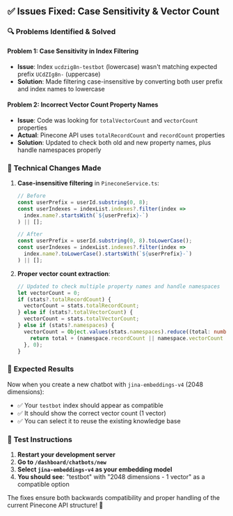## ✅ **Issues Fixed: Case Sensitivity & Vector Count**

### 🔍 **Problems Identified & Solved**

#### **Problem 1: Case Sensitivity in Index Filtering**
- **Issue**: Index `ucdzig8n-testbot` (lowercase) wasn't matching expected prefix `UCdZIg8n-` (uppercase)
- **Solution**: Made filtering case-insensitive by converting both user prefix and index names to lowercase

#### **Problem 2: Incorrect Vector Count Property Names**
- **Issue**: Code was looking for `totalVectorCount` and `vectorCount` properties
- **Actual**: Pinecone API uses `totalRecordCount` and `recordCount` properties
- **Solution**: Updated to check both old and new property names, plus handle namespaces properly

### 🔧 **Technical Changes Made**

1. **Case-insensitive filtering** in `PineconeService.ts`:
   ```typescript
   // Before
   const userPrefix = userId.substring(0, 8);
   const userIndexes = indexList.indexes?.filter(index => 
     index.name?.startsWith(`${userPrefix}-`)
   ) || [];

   // After
   const userPrefix = userId.substring(0, 8).toLowerCase();
   const userIndexes = indexList.indexes?.filter(index => 
     index.name?.toLowerCase().startsWith(`${userPrefix}-`)
   ) || [];
   ```

2. **Proper vector count extraction**:
   ```typescript
   // Updated to check multiple property names and handle namespaces
   let vectorCount = 0;
   if (stats?.totalRecordCount) {
     vectorCount = stats.totalRecordCount;
   } else if (stats?.totalVectorCount) {
     vectorCount = stats.totalVectorCount;
   } else if (stats?.namespaces) {
     vectorCount = Object.values(stats.namespaces).reduce((total: number, namespace: any) => {
       return total + (namespace.recordCount || namespace.vectorCount || 0);
     }, 0);
   }
   ```

### 🎯 **Expected Results**

Now when you create a new chatbot with `jina-embeddings-v4` (2048 dimensions):
- ✅ Your `testbot` index should appear as compatible
- ✅ It should show the correct vector count (1 vector)
- ✅ You can select it to reuse the existing knowledge base

### 🚀 **Test Instructions**

1. **Restart your development server**
2. **Go to `/dashboard/chatbots/new`**
3. **Select `jina-embeddings-v4` as your embedding model**
4. **You should see**: "testbot" with "2048 dimensions - 1 vector" as a compatible option

The fixes ensure both backwards compatibility and proper handling of the current Pinecone API structure! 🎉
